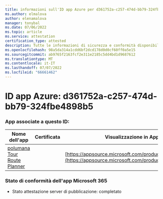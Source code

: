 ```yaml
---
title: informazioni sull'ID app Azure per d361752a-c257-474d-bb79-324fbe4898b5
ms.author: elmalova
author: elenamalova
manager: tonybal
ms.date: 07/06/2022
ms.topic: article
ms.service: attestation
certification_type: attested
description: Tutte le informazioni di sicurezza e conformità disponibili per d361752a-c257-474d-bb79-324fbe4898b5.
ms.openlocfilehash: 98a5da314a1cdd6bf2dcd178d0d0cf60ff0a5e15
ms.sourcegitcommit: ab9765f2163fcf2e311e2185c5dd4bd1d9687612
ms.translationtype: MT
ms.contentlocale: it-IT
ms.lasthandoff: 07/07/2022
ms.locfileid: "66661462"
---
```

# <a name="azure-app-id-d361752a-c257-474d-bb79-324fbe4898b5"></a>ID app Azure: d361752a-c257-474d-bb79-324fbe4898b5


### <a name="apps-associated-with-this-id"></a>App associate a questo ID:
| **Nome dell'app** | **Certificata** | **Visualizzazione in AppSource** |
|--------------|---------------|-----------------------|
| [polumana Tour Route Planner](../forward/WA200004331.md) |  | [https://appsource.microsoft.com/product/office/WA200004331](https://appsource.microsoft.com/product/office/WA200004331) |

### <a name="microsoft-365-app-compliance-status"></a>Stato di conformità dell'app Microsoft 365
- Stato attestazione server di pubblicazione: completato
